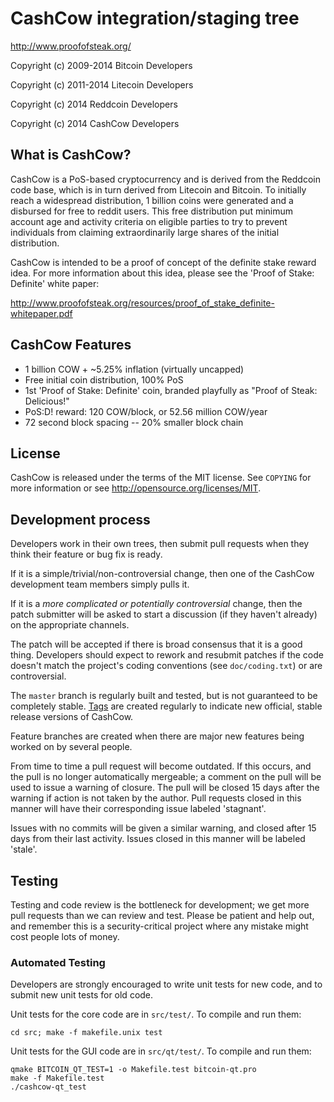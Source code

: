 CashCow integration/staging tree
================================

http://www.proofofsteak.org/

Copyright (c) 2009-2014 Bitcoin Developers

Copyright (c) 2011-2014 Litecoin Developers

Copyright (c) 2014 Reddcoin Developers

Copyright (c) 2014 CashCow Developers


What is CashCow?
------------------

CashCow is a PoS-based cryptocurrency and is derived from the Reddcoin code base, which
is in turn derived from Litecoin and Bitcoin.  To initially reach a widespread
distribution, 1 billion coins were generated and a disbursed for free to reddit users.
This free distribution put minimum account age and activity criteria on eligible parties
to try to prevent individuals from claiming extraordinarily large shares of the initial
distribution.  

CashCow is intended to be a proof of concept of the definite stake reward idea.  For more
information about this idea, please see the 'Proof of Stake: Definite' white paper:

http://www.proofofsteak.org/resources/proof_of_stake_definite-whitepaper.pdf


CashCow Features
------------------

* 1 billion COW + ~5.25% inflation (virtually uncapped)
* Free initial coin distribution, 100% PoS
* 1st 'Proof of Stake: Definite' coin, branded playfully as "Proof of Steak: Delicious!"
* PoS:D! reward: 120 COW/block, or 52.56 million COW/year
* 72 second block spacing -- 20% smaller block chain


License
-------

CashCow is released under the terms of the MIT license. See `COPYING` for more
information or see http://opensource.org/licenses/MIT.


Development process
-------------------

Developers work in their own trees, then submit pull requests when they think
their feature or bug fix is ready.

If it is a simple/trivial/non-controversial change, then one of the CashCow
development team members simply pulls it.

If it is a *more complicated or potentially controversial* change, then the patch
submitter will be asked to start a discussion (if they haven't already) on the
appropriate channels.

The patch will be accepted if there is broad consensus that it is a good thing.
Developers should expect to rework and resubmit patches if the code doesn't
match the project's coding conventions (see `doc/coding.txt`) or are
controversial.

The `master` branch is regularly built and tested, but is not guaranteed to be
completely stable. [Tags](https://github.com/CashCow-Project/cashcow/tags) are created
regularly to indicate new official, stable release versions of CashCow.

Feature branches are created when there are major new features being
worked on by several people.

From time to time a pull request will become outdated. If this occurs, and
the pull is no longer automatically mergeable; a comment on the pull will
be used to issue a warning of closure. The pull will be closed 15 days
after the warning if action is not taken by the author. Pull requests closed
in this manner will have their corresponding issue labeled 'stagnant'.

Issues with no commits will be given a similar warning, and closed after
15 days from their last activity. Issues closed in this manner will be 
labeled 'stale'.


Testing
-------

Testing and code review is the bottleneck for development; we get more pull
requests than we can review and test. Please be patient and help out, and
remember this is a security-critical project where any mistake might cost people
lots of money.

### Automated Testing

Developers are strongly encouraged to write unit tests for new code, and to
submit new unit tests for old code.

Unit tests for the core code are in `src/test/`. To compile and run them:

    cd src; make -f makefile.unix test

Unit tests for the GUI code are in `src/qt/test/`. To compile and run them:

    qmake BITCOIN_QT_TEST=1 -o Makefile.test bitcoin-qt.pro
    make -f Makefile.test
    ./cashcow-qt_test
